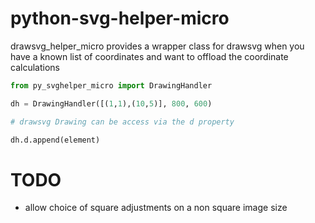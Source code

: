 # python-svg-helper-micro

drawsvg_helper_micro provides a wrapper class for drawsvg when you have
a known list of coordinates and want to offload the coordinate calculations

```python
from py_svghelper_micro import DrawingHandler

dh = DrawingHandler([(1,1),(10,5)], 800, 600)

# drawsvg Drawing can be access via the d property

dh.d.append(element)

```

# TODO

-   allow choice of square adjustments on a non square image size
